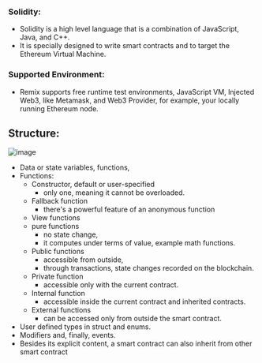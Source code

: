 ### Solidity:
- Solidity is a high level language that is a combination of JavaScript,  Java, and C++. 
- It is specially designed to write smart contracts and to target the Ethereum Virtual Machine.

### Supported Environment:
- Remix supports free runtime test environments, JavaScript VM, Injected Web3, like Metamask, and Web3 Provider, for example, your locally running Ethereum node.


## Structure:

![image](https://user-images.githubusercontent.com/10133554/185742312-b74fe2f8-51b4-4b61-b289-4709a4cc4459.png)

- Data or state variables, functions, 
- Functions:
	- Constructor, default or user-specified
		- only one, meaning it cannot be overloaded. 
	- Fallback function
		- there's a powerful feature of an anonymous function
	- View functions
	- pure functions
		- no state change, 
		- it computes under terms of value, example math functions. 
	- Public functions
		-  accessible from outside, 
		- through transactions, state changes recorded on the blockchain. 
	- Private function
		- accessible only with the current contract.
	- Internal function
		- accessible inside the current contract and inherited contracts. 
	- External functions
		- can be accessed only from outside the smart contract. 
- User defined types in struct and enums. 
- Modifiers and, finally, events.
- Besides its explicit content, a smart contract can also inherit from other smart contract
